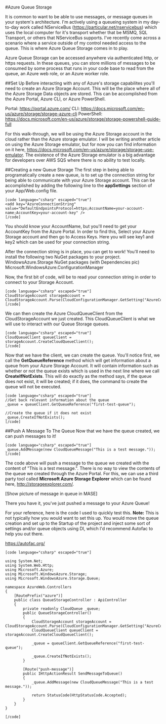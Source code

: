 #Azure Queue Storage

It is common to want to be able to use messages, or message queues in your system's architecture. I'm actively using a queueing system in my day-to-day work called NServiceBus (https://particular.net/nservicebus) which uses the local computer for it's transport whether that be MSMQ, SQL Transport, or others that NServiceBus supports. I've recently come across a scenario where a service outside of my control needed access to the queue. This is where Azure Queue Storage comes in to play.

Azure Queue Storage can be accessed anywhere via authenticated http, or https requests. In these queues, you can store millions of messages to be consumed by some process that runs in your code base to read from the queue, an Azure web role, or an Azure worker role.

##Set Up
Before interacting with any of Azure's storage capabilites you'll need to create an Azure Storage Account. This will be the place where all of the Azure Storage Data objects are stored. This can be accomplished from the Azure Portal, Azure CLI, or Azure PowerShell.

Portal: https://portal.azure.com/
CLI: https://docs.microsoft.com/en-us/azure/storage/storage-azure-cli
PowerShell: https://docs.microsoft.com/en-us/azure/storage/storage-powershell-guide-full

For this walk-through, we will be using the Azure Storage account in the cloud rather than the Azure storage emulator. I will be writing another article on using the Azure Storage emulator, but for now you can find information on it here, https://docs.microsoft.com/en-us/azure/storage/storage-use-emulator. The existence of the Azure Storage emulator is a big advantage for developers over AWS SQS where there is no ability to test locally.

##Creating a new Queue Storage
The first step in being able to programatically create a new queue, is to set up the connection string for being able to communicate with your Azure Storage account. This can be accomplished by adding the following line to the **appSettings** section of your App/Web.config file.

```
[code language="csharp" escaped="true"]
<add key="AzureConnectionString" value="DefaultEndpointsProtocol=https;AccountName=your-account-name;AccountKey=your-account-key" />
[/code]
```

You should know your AccountName, but you'll need to get your AccountKey from the Azure Portal. In order to find this, Select your Azure Storage account and then go to Access Keys. Here you will see key1 and key2 which can be used for your connection string.

After the connection string is in place, you can get to work! You'll need to install the following two NuGet packages to your project.
	WindowsAzure.Storage NuGet packages (with Dependencies pic)
	Microsoft.WindowsAzure.ConfigurationManager

Now, the first bit of code, will be to read your connection string in order to connect to your Storage Account.

```
[code language="csharp" escaped="true"]
CloudStorageAccount storageAccount = CloudStorageAccount.Parse(CloudConfigurationManager.GetSetting("AzureConnectionString"));
[/code]
```

We can then create the Azure CloudQueueClient from the CloudStorageAccount we just created. This CloudQueueClient is what we will use to interact with our Queue Storage queues.

```
[code language="csharp" escaped="true"]
CloudQueueClient queueClient = storageAccount.CreateCloudQueueClient();
[/code]
```

Now that we have the client, we can create the queue. You'll notice first, we call the **GetQueueReference** method which will get information about a queue from your Azure Storage Account. It will contain information such as whether or not the queue exists which is used in the next line where we call **CreateIfNotExists**. This will do exactly as the method says, if the queue does not exist, it will be created; if it does, the command to create the queue will not be executed.

```
[code language="csharp" escaped="true"]
//Get back relevant information about the queue
_queue = queueClient.GetQueueReference("first-test-queue");

//Create the queue if it does not exist
_queue.CreateIfNotExists();
[/code]
```

##Push A Message To The Queue
Now that we have the queue created, we can push messages to it!

```
[code language="csharp" escaped="true"]
_queue.AddMessage(new CloudQueueMessage("This is a test message."));
[/code]
```

The code above will push a message to the queue we created with the content of "This is a test message.". There is no way to view the contents of the queue we created through the Azure Portal. For this, we can use a third party tool called **Microsoft Azure Storage Explorer** which can be found here, http://storageexplorer.com/.

[Show picture of message in queue in MASE]

There you have it, you've just pushed a message to your Azure Queue!

For your reference, here is the code I used to quickly test this.
**Note:** This is not typically how you would want to set this up. You would move the queue creation and set up to the Startup of the project and inject some sort of settings and/or queue objects using DI, which I'd recommend Autofac to help you out there.

https://autofac.org/

```
[code language="csharp" escaped="true"]

using System.Net;
using System.Web.Http;
using Microsoft.Azure;
using Microsoft.WindowsAzure.Storage;
using Microsoft.WindowsAzure.Storage.Queue;

namespace AzureWeb.Controllers
{
    [RoutePrefix("azure")]
    public class QueueStorageController : ApiController
    {
        private readonly CloudQueue _queue;
        public QueueStorageController()
        {
            CloudStorageAccount storageAccount = CloudStorageAccount.Parse(CloudConfigurationManager.GetSetting("AzureConnectionString"));
            CloudQueueClient queueClient = storageAccount.CreateCloudQueueClient();

            _queue = queueClient.GetQueueReference("first-test-queue");

            _queue.CreateIfNotExists();
        }

        [Route("push-message")]
        public IHttpActionResult SendMessageToQueue()
        {
            _queue.AddMessage(new CloudQueueMessage("This is a test message."));

            return StatusCode(HttpStatusCode.Accepted);
        }
    }
}

[/code]
```
